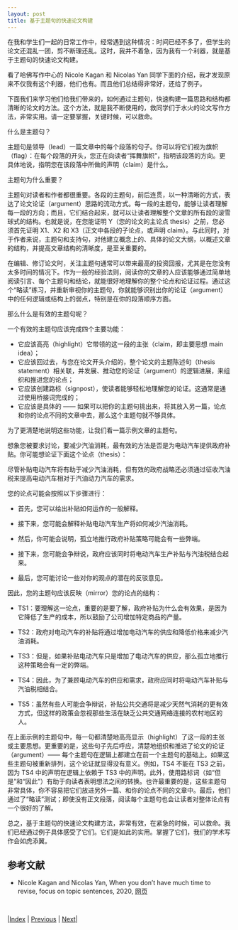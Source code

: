 ```yaml
---
layout: post
title: 基于主题句的快速论文构建
---
```


在我和学生们一起的日常工作中，经常遇到这种情况：时间已经不多了，但学生的论文还混乱一团，剪不断理还乱。这时，我并不着急，因为我有一个利器，就是基于主题句的快速论文构建。

看了哈佛写作中心的 Nicole Kagan 和 Nicolas Yan 同学下面的介绍，我才发现原来不仅我有这个利器，他们也有。而且他们总结得非常好，还给了例子。

下面我们来学习他们给我们带来的，如何通过主题句，快速构建一篇思路和结构都清晰的论文的方法。这个方法，就是我不断使用的，救同学们于水火的论文写作方法，非常实用。请一定要掌握，关键时候，可以救命。

什么是主题句？

主题句是领导（lead）一篇文章中的每个段落的句子。你可以将它们视为旗帜（flag）：在每个段落的开头，您正在向读者“挥舞旗帜”，指明该段落的方向。更具体地说，指明您在该段落中所做的声明（claim）是什么。

主题句为什么重要？

主题句对读者和作者都很重要。各段的主题句，前后连贯，以一种清晰的方式，表达了论文论证（argument）思路的流动方式。每一段的主题句，能够让读者理解每一段的方向；而且，它们结合起来，就可以让读者理解整个文章的所有段的滚雪球式的结构。也就是说，在您能证明 Y（您的论文的主论点 thesis）之前，您必须首先证明 X1、X2 和 X3（正文中各段的子论点，或声明 claim）。与此同时，对于作者来说，主题句和支持句，对他建立概念上的、具体的论文大纲，以概述文章的结构，并提高文章结构的清晰度，是至关重要的。

在编辑、修订论文时，关注主题句通常可以带来最高的投资回报，尤其是在您没有太多时间的情况下。作为一般的经验法则，阅读你的文章的人应该能够通过简单地阅读引言、每个主题句和结论，就能很好地理解你的整个论点和论证过程。通过这个“略读”练习，并重新审视你的主题句，你就能够识别出你的论证（argument）中的任何逻辑或结构上的弱点，特别是在你的段落顺序方面。

那么什么是有效的主题句呢？

一个有效的主题句应该完成四个主要功能：
- 它应该高亮（highlight）它带领的这一段的主张（claim，即主要思想 main idea）；
- 它应该回过去，与您在论文开头介绍的，整个论文的主题陈述句（thesis statement）相关联，并发展、推动您的论证（argument）的逻辑进展，来组织和推进您的论点；
- 它应该创建路标（signpost），使读者能够轻松地理解您的论证。这通常是通过使用桥接词完成的；
- 它应该是具体的 —— 如果可以把你的主题句挑出来，将其放入另一篇，论点和你的论点不同的文章中去，那么这个主题句就不够具体。

为了更清楚地说明这些功能，让我们看一篇示例文章的主题句。

想象您被要求讨论，要减少汽油消耗，最有效的方法是否是为电动汽车提供政府补贴。你可能想论证下面这个论点（thesis）：

尽管补贴电动汽车将有助于减少汽油消耗，但有效的政府战略还必须通过征收汽油税来提高电动汽车相对于汽油动力汽车的需求。

您的论点可能会按照以下步骤进行：

- 首先，您可以给出补贴如何运作的一般解释。

- 接下来，您可能会解释补贴电动汽车生产将如何减少汽油消耗。

- 然后，你可能会说明，孤立地推行政府补贴策略可能会有一些弊端。

- 接下来，您可能会争辩说，政府应该同时将电动汽车生产补贴与汽油税结合起来。

- 最后，您可能讨论一些对你的观点的潜在的反驳意见。

因此，您的主题句应该反映（mirror）您的论点的结构：

- TS1：要理解这一论点，重要的是要了解，政府补贴为什么会有效果，是因为它降低了生产的成本，所以鼓励了公司增加特定商品的产量。

- TS2：政府对电动汽车的补贴将通过增加电动汽车的供应和降低价格来减少汽油消耗。

- TS3：但是，如果补贴电动汽车只是增加了电动汽车的供应，那么孤立地推行这种策略会有一定的弊端。

- TS4：因此，为了兼顾电动汽车的供应和需求，政府应同时将电动汽车补贴与汽油税相结合。

- TS5：虽然有些人可能会争辩说，补贴公共交通将是减少天然气消耗的更有效方式，但这样的政策会忽视那些生活在缺乏公共交通网络连接的农村地区的人。

在上面示例的主题句中，每一句都清楚地高亮显示（highlight）了这一段的主张或主要思想。更重要的是，这些句子先后呼应，清楚地组织和推进了论文的论证（argument）—— 每个主题句在逻辑上都建立在前一个主题句的基础上。如果这些主题句被重新排列，这个论证就显得没有意义。例如，TS4 不能在 TS3 之前，因为 TS4 中的声明在逻辑上依赖于 TS3 中的声明。此外，使用路标词（如“但是”和“因此”）有助于向读者表明想法之间的转换。也许最重要的是，这些主题句非常具体，你不容易把它们放进另外一篇、和你的论点不同的文章中。最后，他们通过了“略读”测试；即使没有正文段落，阅读每个主题句也会让读者对整体论点有一个很好的了解。

总之，基于主题句的快速论文构建方法，非常有效，在紧急的时候，可以救命。我们已经通过例子具体感受了它们。它们是如此的实用。掌握了它们，我们的学术写作会如虎添翼。

## 参考文献

- Nicole Kagan and Nicolas Yan, When you don’t have much time to revise, focus on topic sentences, 2020, [网页](https://harvardwritingcenterblog.com/2020/09/03/when-you-dont-have-much-time-to-revise-focus-on-topic-sentences/)

<br/>

|[Index](../) | [Previous](3-10-bridge) | [Next](4-0-evidence)|
